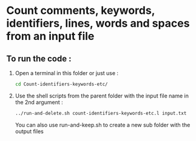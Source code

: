 # Count comments, keywords, identifiers, lines, words and spaces from an input file

## To run the code :
1.  Open a terminal in this folder or just use : 
    ```bash
    cd Count-identifiers-keywords-etc/
    ```

2.  Use the shell scripts from the parent folder with the input file name in the 2nd argument :
    ```bash
    ../run-and-delete.sh count-identifiers-keywords-etc.l input.txt
    ```
    You can also use run-and-keep.sh to create a new sub folder with the output files

